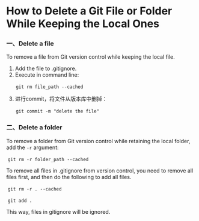 # How to Delete a Git File or Folder While Keeping the Local Ones


### 一、Delete a file

To remove a file from Git version control while keeping the local file.

1. Add the file to .gitignore.
2. Execute in command line:

​		```
​	git rm file_path --cached
​	```

3. 进行commit，将文件从版本库中删掉：

​		```
​	git commit -m "delete the file"
​	```

### 二、Delete a folder

To remove a folder from Git version control while retaining the local folder, add the `-r` argument:

​		```git rm -r folder_path --cached```

To remove all files in .gitignore from version control, you need to remove all files first, and then do the following to add all files.

​		```git rm -r . --cached```

​		```git add .```

This way, files in gitignore will be ignored.


